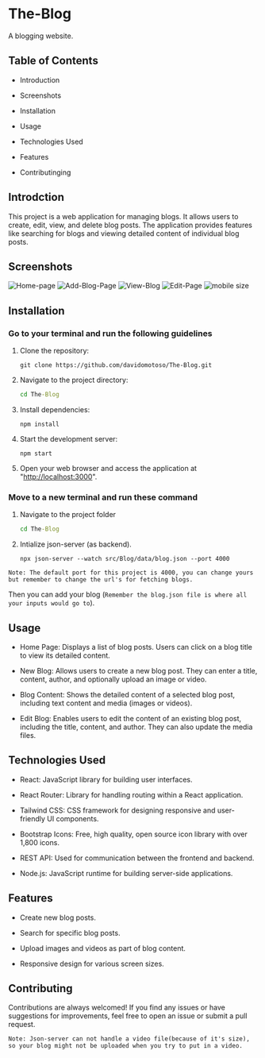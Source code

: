 # The-Blog

A blogging website.

## Table of Contents

- Introduction

- Screenshots

- Installation

- Usage

- Technologies Used

- Features

- Contributinging

## Introdction

This project is a web application for managing blogs. It allows users to create, edit, view, and delete blog posts. The application provides features like searching for blogs and viewing detailed content of individual blog posts.

## Screenshots

![Home-page](./Screenshots/Home-Page.png)
![Add-Blog-Page](./Screenshots/Add%20blog.png)
![View-Blog](./Screenshots/View%20Blog.png)
![Edit-Page](./Screenshots/EditPage.png)
![mobile size](./Screenshots/Responsive.png)

## Installation

### Go to your terminal and run the following guidelines

1. Clone the repository:

   ```git
   git clone https://github.com/davidomotoso/The-Blog.git
   ```

2. Navigate to the project directory:

   ```cmd
   cd The-Blog
   ```

3. Install dependencies:

   ```node
   npm install
   ```

4. Start the development server:

   ```node
   npm start
   ```

5. Open your web browser and access the application at "<http://localhost:3000>".

### Move to a new terminal and run these command

1. Navigate to the project folder

   ```cmd
   cd The-Blog
   ```

2. Intialize json-server (as backend).

   ```node
   npx json-server --watch src/Blog/data/blog.json --port 4000
   ```

`Note: The default port for this project is 4000, you can change yours but remember to change the url's for fetching blogs.`

Then you can add your blog (`Remember the blog.json file is where all your inputs would go to`).

## Usage

- Home Page: Displays a list of blog posts. Users can click on a blog title to view its detailed content.

- New Blog: Allows users to create a new blog post. They can enter a title, content, author, and optionally upload an image or video.

- Blog Content: Shows the detailed content of a selected blog post, including text content and media (images or videos).

- Edit Blog: Enables users to edit the content of an existing blog post, including the title, content, and author. They can also update the media files.

## Technologies Used

- React: JavaScript library for building user interfaces.

- React Router: Library for handling routing within a React application.

- Tailwind CSS: CSS framework for designing responsive and user-friendly UI components.

- Bootstrap Icons: Free, high quality, open source icon library with over 1,800 icons.

- REST API: Used for communication between the frontend and backend.

- Node.js: JavaScript runtime for building server-side applications.

## Features

- Create new blog posts.

- Search for specific blog posts.

- Upload images and videos as part of blog content.

- Responsive design for various screen sizes.

## Contributing

Contributions are always welcomed! If you find any issues or have suggestions for improvements, feel free to open an issue or submit a pull request.

`Note: Json-server can not handle a video file(because of it's size), so your blog might not be uploaded when you try to put in a video.`
